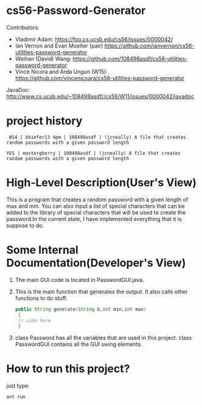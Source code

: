 cs56-Password-Generator
=======================

Contributors:

* Vladimir Adam: https://foo.cs.ucsb.edu/cs56/issues/0000042/
* Ian Vernon and Evan Moelter (pair) https://github.com/ianvernon/cs56-utilities-password-generator
* Weihan (David) Wang: https://github.com/108498asdf/cs56-utilities-password-generator
* Vince Nicora and Arda Ungun (W15): https://github.com/vincenicoara/cs56-utilities-password-generator

JavaDoc: http://www.cs.ucsb.edu/~108498asdf//cs56/W11/issues/0000042/javadoc


project history
===============
```
 W14 | bkiefer13 4pm | 108498asdf | (jcneally) A file that creates random passwords with a given password length
```
```
YES | mastergberry | 108498asdf | (jcneally) A file that creates random passwords with a given password length
```
High-Level Description(User's View)
===================================

This is a program that creates a random password with a given length of max and min. You can also input a list of special characters that can be added to the library of special characters that will be used to create the password.In the current state, I have implemented everything that it is suppose to do.


Some Internal Documentation(Developer's View)
=============================================

1. The main GUI code is located in PasswordGUI.java. 

2. This is the main function that generates the output. It also calls other functions to do stuff.
    ```java
	public String generate(String b,int min,int max)
	 {
	 // code here 
	 }
    ```
3. class Password has all the variables that are used in this project.  class PasswordGUI contains all the GUI swing elements.

How to run this project?
========================

just type: 

```
ant run
```





